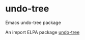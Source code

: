 # undo-tree
Emacs undo-tree package

An import ELPA package [undo-tree](http://git.savannah.gnu.org/cgit/emacs/elpa.git/tree/?h=externals/undo-tree)

